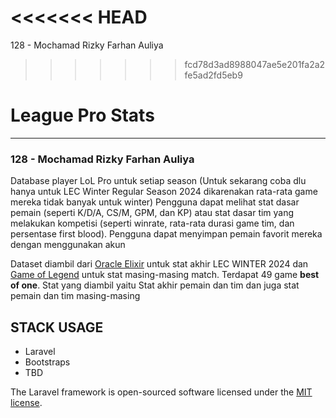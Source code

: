 <<<<<<< HEAD
=======
128 - Mochamad Rizky Farhan Auliya
>>>>>>> fcd78d3ad8988047ae5e201fa2a2fe5ad2fd5eb9
# League Pro Stats
-------------------
### 128 - Mochamad Rizky Farhan Auliya

Database player LoL Pro untuk setiap season (Untuk sekarang coba dlu hanya untuk LEC Winter Regular Season 2024 dikarenakan rata-rata game mereka tidak banyak untuk winter)
Pengguna dapat melihat stat dasar pemain (seperti K/D/A, CS/M, GPM, dan KP) atau stat dasar tim yang melakukan kompetisi (seperti winrate, rata-rata durasi game tim, dan persentase first blood). Pengguna dapat menyimpan pemain favorit mereka dengan menggunakan akun

Dataset diambil dari [Oracle Elixir](https://oracleselixir.com/tools/downloads) untuk stat akhir LEC WINTER 2024 dan [Game of Legend](https://gol.gg/esports/home/) untuk stat masing-masing match. Terdapat 49 game **best of one**. Stat yang diambil yaitu Stat akhir pemain dan tim dan juga stat pemain dan tim masing-masing

## STACK USAGE
- Laravel
- Bootstraps
- TBD



The Laravel framework is open-sourced software licensed under the [MIT license](https://opensource.org/licenses/MIT).
